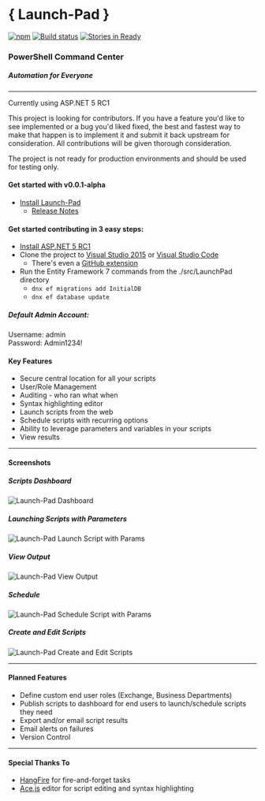 # { Launch-Pad }
[![npm](https://img.shields.io/npm/l/express.svg)](https://github.com/michaelburns/LaunchPad/blob/master/LICENSE) 
[![Build status](https://ci.appveyor.com/api/projects/status/u6sr8qluxoyuy0q7?svg=true)](https://ci.appveyor.com/project/michaelburns/launchpad)
[![Stories in Ready](https://badge.waffle.io/michaelburns/LaunchPad.png?label=ready&title=Ready)](https://waffle.io/michaelburns/LaunchPad)


### PowerShell Command Center
##### Automation for Everyone
--------------

Currently using ASP.NET 5 RC1

This project is looking for contributors. If you have a feature you'd like to see implemented or a bug you'd liked fixed, the best and fastest way to make that happen is to implement it and submit it back upstream for consideration. All contributions will be given thorough consideration.

The project is not ready for production environments and should be used for testing only. 

#### Get started with v0.0.1-alpha
- [Install Launch-Pad](https://github.com/michaelburns/LaunchPad/releases/download/v0.0.1-alpha/launch-pad.exe)
  - [Release Notes](https://github.com/michaelburns/LaunchPad/releases/tag/v0.0.1-alpha)


#### Get started contributing in 3 easy steps:
- [Install ASP.NET 5 RC1](https://get.asp.net/)  
- Clone the project to [Visual Studio 2015](https://www.visualstudio.com/en-us/products/visual-studio-community-vs.aspx) or [Visual Studio Code](https://www.visualstudio.com/en-us/products/code-vs.aspx)
  - There's even a [GitHub extension](https://visualstudio.github.com/)
- Run the Entity Framework 7 commands from the ./src/LaunchPad directory 
  - ``` dnx ef migrations add InitialDB ```
  - ```dnx ef database update ```
  
##### Default Admin Account:
Username: admin  
Password: Admin1234!


#### Key Features
* Secure central location for all your scripts
* User/Role Management
* Auditing - who ran what when
* Syntax highlighting editor
* Launch scripts from the web
* Schedule scripts with recurring options
* Ability to leverage parameters and variables in your scripts
* View results

--------------
#### Screenshots

##### Scripts Dashboard

![Launch-Pad Dashboard](http://i.imgur.com/YhM1Q2U.png)

##### Launching Scripts with Parameters

![Launch-Pad Launch Script with Params](http://i.imgur.com/9GwPf3m.png)

##### View Output

![Launch-Pad View Output](http://i.imgur.com/xNLBn8E.png)

##### Schedule 

![Launch-Pad Schedule Script with Params](http://i.imgur.com/NcoVMzQ.png)


##### Create and Edit Scripts 

![Launch-Pad Create and Edit Scripts](http://i.imgur.com/fp2KRy4.png)

--------------


#### Planned Features
* Define custom end user roles (Exchange, Business Departments)
* Publish scripts to dashboard for end users to launch/schedule scripts they need
* Export and/or email script results
* Email alerts on failures
* Version Control

--------------


#### Special Thanks To
* [HangFire](http://hangfire.io/) for fire-and-forget tasks
* [Ace.js](https://ace.c9.io/) editor for script editing and syntax highlighting
